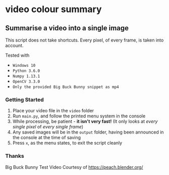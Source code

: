 # video colour summary

## Summarise a video into a single image
This script does not take shortcuts. Every pixel, of every frame, is taken into account.

Tested with
- `Windows 10`
- `Python 3.6.0`
- `Numpy 1.13.1`
- `OpenCV 3.3.0`
- `Only the provided Big Buck Bunny snippet as mp4`

### Getting Started
1. Place your video file in the `video` folder
2. Run `main.py`, and follow the printed menu system in the console
3. While processing, be patient - **it isn't very fast!** (It only looks at *every single pixel* of *every single frame*)
4. Any saved images will be in the `output` folder, having been announced in the console at the time of saving
5. Press `x`, as the menu states, to exit the script cleanly

### Thanks
Big Buck Bunny Test Video Courtesy of https://peach.blender.org/
